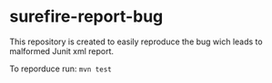# surefire-report-bug

This repository is created to easily reproduce the bug wich leads to malformed Junit xml report.

To reporduce run:
``mvn test``  
